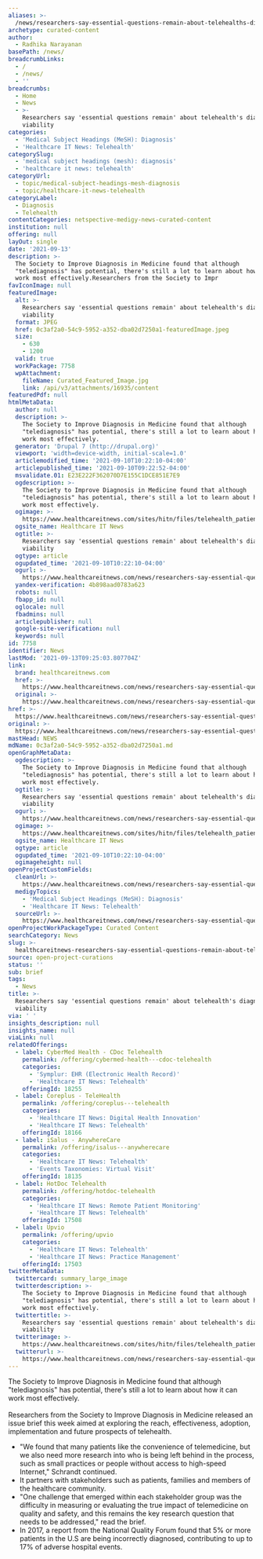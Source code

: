 ```yaml
---
aliases: >-
  /news/researchers-say-essential-questions-remain-about-telehealths-diagnostic-viability
archetype: curated-content
author:
  - Radhika Narayanan
basePath: /news/
breadcrumbLinks:
  - /
  - /news/
  - ''
breadcrumbs:
  - Home
  - News
  - >-
    Researchers say 'essential questions remain' about telehealth's diagnostic
    viability
categories:
  - 'Medical Subject Headings (MeSH): Diagnosis'
  - 'Healthcare IT News: Telehealth'
categorySlug:
  - 'medical subject headings (mesh): diagnosis'
  - 'healthcare it news: telehealth'
categoryUrl:
  - topic/medical-subject-headings-mesh-diagnosis
  - topic/healthcare-it-news-telehealth
categoryLabel:
  - Diagnosis
  - Telehealth
contentCategories: netspective-medigy-news-curated-content
institution: null
offering: null
layOut: single
date: '2021-09-13'
description: >-
  The Society to Improve Diagnosis in Medicine found that although
  "telediagnosis" has potential, there's still a lot to learn about how it can
  work most effectively.Researchers from the Society to Impr
favIconImage: null
featuredImage:
  alt: >-
    Researchers say 'essential questions remain' about telehealth's diagnostic
    viability
  format: JPEG
  href: 0c3af2a0-54c9-5952-a352-dba02d7250a1-featuredImage.jpeg
  size:
    - 630
    - 1200
  valid: true
  workPackage: 7758
  wpAttachment:
    fileName: Curated_Featured_Image.jpg
    link: /api/v3/attachments/16935/content
featuredPdf: null
htmlMetaData:
  author: null
  description: >-
    The Society to Improve Diagnosis in Medicine found that although
    "telediagnosis" has potential, there's still a lot to learn about how it can
    work most effectively.
  generator: 'Drupal 7 (http://drupal.org)'
  viewport: 'width=device-width, initial-scale=1.0'
  articlemodified_time: '2021-09-10T10:22:10-04:00'
  articlepublished_time: '2021-09-10T09:22:52-04:00'
  msvalidate.01: E23E222F362070D7E155C1DCE851E7E9
  ogdescription: >-
    The Society to Improve Diagnosis in Medicine found that although
    "telediagnosis" has potential, there's still a lot to learn about how it can
    work most effectively.
  ogimage: >-
    https://www.healthcareitnews.com/sites/hitn/files/telehealth_patient_1200%20%281%29.jpg
  ogsite_name: Healthcare IT News
  ogtitle: >-
    Researchers say 'essential questions remain' about telehealth's diagnostic
    viability
  ogtype: article
  ogupdated_time: '2021-09-10T10:22:10-04:00'
  ogurl: >-
    https://www.healthcareitnews.com/news/researchers-say-essential-questions-remain-about-telehealths-diagnostic-viability
  yandex-verification: 4b898aad0783a623
  robots: null
  fbapp_id: null
  oglocale: null
  fbadmins: null
  articlepublisher: null
  google-site-verification: null
  keywords: null
id: 7758
identifier: News
lastMod: '2021-09-13T09:25:03.807704Z'
link:
  brand: healthcareitnews.com
  href: >-
    https://www.healthcareitnews.com/news/researchers-say-essential-questions-remain-about-telehealths-diagnostic-viability
  original: >-
    https://www.healthcareitnews.com/news/researchers-say-essential-questions-remain-about-telehealths-diagnostic-viability
href: >-
  https://www.healthcareitnews.com/news/researchers-say-essential-questions-remain-about-telehealths-diagnostic-viability
original: >-
  https://www.healthcareitnews.com/news/researchers-say-essential-questions-remain-about-telehealths-diagnostic-viability
mastHead: NEWS
mdName: 0c3af2a0-54c9-5952-a352-dba02d7250a1.md
openGraphMetaData:
  ogdescription: >-
    The Society to Improve Diagnosis in Medicine found that although
    "telediagnosis" has potential, there's still a lot to learn about how it can
    work most effectively.
  ogtitle: >-
    Researchers say 'essential questions remain' about telehealth's diagnostic
    viability
  ogurl: >-
    https://www.healthcareitnews.com/news/researchers-say-essential-questions-remain-about-telehealths-diagnostic-viability
  ogimage: >-
    https://www.healthcareitnews.com/sites/hitn/files/telehealth_patient_1200%20%281%29.jpg
  ogsite_name: Healthcare IT News
  ogtype: article
  ogupdated_time: '2021-09-10T10:22:10-04:00'
  ogimageheight: null
openProjectCustomFields:
  cleanUrl: >-
    https://www.healthcareitnews.com/news/researchers-say-essential-questions-remain-about-telehealths-diagnostic-viability
  medigyTopics:
    - 'Medical Subject Headings (MeSH): Diagnosis'
    - 'Healthcare IT News: Telehealth'
  sourceUrl: >-
    https://www.healthcareitnews.com/news/researchers-say-essential-questions-remain-about-telehealths-diagnostic-viability
openProjectWorkPackageType: Curated Content
searchCategory: News
slug: >-
  healthcareitnews-researchers-say-essential-questions-remain-about-telehealths-diagnostic-viability
source: open-project-curations
status: ''
sub: brief
tags:
  - News
title: >-
  Researchers say 'essential questions remain' about telehealth's diagnostic
  viability
via: ' '
insights_description: null
insights_name: null
viaLink: null
relatedOfferings:
  - label: CyberMed Health - CDoc Telehealth
    permalink: /offering/cybermed-health---cdoc-telehealth
    categories:
      - 'Symplur: EHR (Electronic Health Record)'
      - 'Healthcare IT News: Telehealth'
    offeringId: 18255
  - label: Coreplus - TeleHealth
    permalink: /offering/coreplus---telehealth
    categories:
      - 'Healthcare IT News: Digital Health Innovation'
      - 'Healthcare IT News: Telehealth'
    offeringId: 18166
  - label: iSalus - AnywhereCare
    permalink: /offering/isalus---anywherecare
    categories:
      - 'Healthcare IT News: Telehealth'
      - 'Events Taxonomies: Virtual Visit'
    offeringId: 18135
  - label: HotDoc Telehealth
    permalink: /offering/hotdoc-telehealth
    categories:
      - 'Healthcare IT News: Remote Patient Monitoring'
      - 'Healthcare IT News: Telehealth'
    offeringId: 17508
  - label: Upvio
    permalink: /offering/upvio
    categories:
      - 'Healthcare IT News: Telehealth'
      - 'Healthcare IT News: Practice Management'
    offeringId: 17503
twitterMetaData:
  twittercard: summary_large_image
  twitterdescription: >-
    The Society to Improve Diagnosis in Medicine found that although
    "telediagnosis" has potential, there's still a lot to learn about how it can
    work most effectively.
  twittertitle: >-
    Researchers say 'essential questions remain' about telehealth's diagnostic
    viability
  twitterimage: >-
    https://www.healthcareitnews.com/sites/hitn/files/telehealth_patient_1200%20%281%29.jpg
  twitterurl: >-
    https://www.healthcareitnews.com/news/researchers-say-essential-questions-remain-about-telehealths-diagnostic-viability
---
```

<p>The Society to Improve Diagnosis in Medicine found that although "telediagnosis" has potential, there's still a lot to learn about how it can work most effectively.<br><br>Researchers from the Society to Improve Diagnosis in Medicine released an issue brief this week aimed at exploring the reach, effectiveness, adoption, implementation and future prospects of telehealth.</p><ul><li>"We found that many patients like the convenience of telemedicine, but we also need more research into who is being left behind in the process, such as small practices or people without access to high-speed Internet," Schrandt continued.</li><li>It partners with stakeholders such as patients, families and members of the healthcare community.</li><li>"One challenge that emerged within each stakeholder group was the difficulty in measuring or evaluating the true impact of telemedicine on quality and safety, and this remains the key research question that needs to be addressed," read the brief.</li><li>In 2017, a report from the National Quality Forum found that 5% or more patients in the U.S are being incorrectly diagnosed, contributing to up to 17% of adverse hospital events.</li></ul>